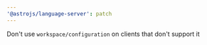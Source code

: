 ```yaml
---
'@astrojs/language-server': patch
---
```


Don't use `workspace/configuration` on clients that don't support it

